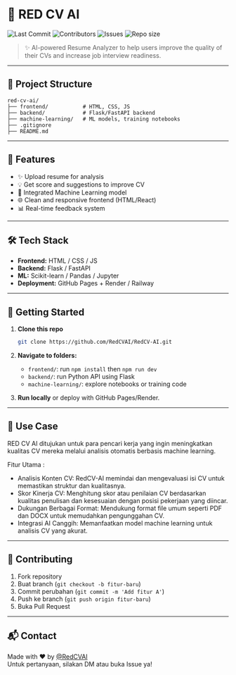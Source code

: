 
# 🔴 RED CV AI

![Last Commit](https://img.shields.io/github/last-commit/RedCVAI/red-cv-ai)
![Contributors](https://img.shields.io/github/contributors/RedCVAI/red-cv-ai)
![Issues](https://img.shields.io/github/issues/RedCVAI/red-cv-ai)
![Repo size](https://img.shields.io/github/repo-size/RedCVAI/red-cv-ai)

> ✨ AI-powered Resume Analyzer to help users improve the quality of their CVs and increase job interview readiness.

---

## 📁 Project Structure

```
red-cv-ai/
├── frontend/           # HTML, CSS, JS
├── backend/            # Flask/FastAPI backend
├── machine-learning/   # ML models, training notebooks
├── .gitignore
├── README.md
```

---

## 🚀 Features

- ✨ Upload resume for analysis
- 💡 Get score and suggestions to improve CV
- 🔎 Integrated Machine Learning model
- 🌐 Clean and responsive frontend (HTML/React)
- 📊 Real-time feedback system

---

## 🛠️ Tech Stack

- **Frontend:** HTML / CSS / JS
- **Backend:** Flask / FastAPI
- **ML:** Scikit-learn / Pandas / Jupyter
- **Deployment:** GitHub Pages + Render / Railway

---

## 🌱 Getting Started

1. **Clone this repo**
   ```bash
   git clone https://github.com/RedCVAI/RedCV-AI.git
   ```

2. **Navigate to folders:**
   - `frontend/`: run `npm install` then `npm run dev`
   - `backend/`: run Python API using Flask
   - `machine-learning/`: explore notebooks or training code

3. **Run locally** or deploy with GitHub Pages/Render.

---

## 🧠 Use Case

RED CV AI ditujukan untuk para pencari kerja yang ingin meningkatkan kualitas CV mereka melalui analisis otomatis berbasis machine learning.

Fitur Utama :
 - Analisis Konten CV: RedCV-AI memindai dan mengevaluasi isi CV untuk memastikan struktur dan kualitasnya.
 - Skor Kinerja CV: Menghitung skor atau penilaian CV berdasarkan kualitas penulisan dan kesesuaian dengan posisi pekerjaan yang diincar.
 - Dukungan Berbagai Format: Mendukung format file umum seperti PDF dan DOCX untuk memudahkan pengunggahan CV.
 - Integrasi AI Canggih: Memanfaatkan model machine learning untuk analisis CV yang akurat.

---

## 🤝 Contributing

1. Fork repository  
2. Buat branch (`git checkout -b fitur-baru`)  
3. Commit perubahan (`git commit -m 'Add fitur A'`)  
4. Push ke branch (`git push origin fitur-baru`)  
5. Buka Pull Request  

---

## 📬 Contact

Made with ❤️ by [@RedCVAI](https://github.com/RedCVAI)  
Untuk pertanyaan, silakan DM atau buka Issue ya!
